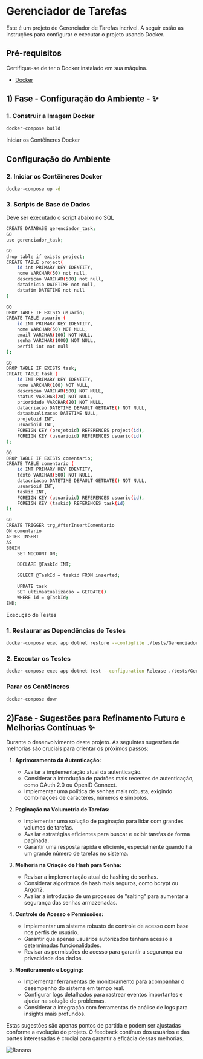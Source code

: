 # Gerenciador de Tarefas

Este é um projeto de Gerenciador de Tarefas incrível. A seguir estão as instruções para configurar e executar o projeto usando Docker.

## Pré-requisitos

Certifique-se de ter o Docker instalado em sua máquina.

- [Docker](https://www.docker.com/)

## 1) Fase -  Configuração do Ambiente - ✨


### 1. Construir a Imagem Docker

```bash
docker-compose build
```
Iniciar os Contêineres Docker

## Configuração do Ambiente

### 2. Iniciar os Contêineres Docker

```bash
docker-compose up -d
```

### 3. Scripts de Base de Dados

Deve ser executado o script abaixo no SQL

```bash
CREATE DATABASE gerenciador_task;
GO
use gerenciador_task;

GO
drop table if exists project;
CREATE TABLE project(
    id int PRIMARY KEY IDENTITY,
    nome VARCHAR(50) not null,
    descricao VARCHAR(500) not null,
    datainicio DATETIME not null,
    datafim DATETIME not null
)

GO
DROP TABLE IF EXISTS usuario;
CREATE TABLE usuario (
    id INT PRIMARY KEY IDENTITY,
    nome VARCHAR(50) NOT NULL,
    email VARCHAR(100) NOT NULL,
    senha VARCHAR(1000) NOT NULL, 
    perfil int not null
);

GO
DROP TABLE IF EXISTS task;
CREATE TABLE task (
    id INT PRIMARY KEY IDENTITY,
    nome VARCHAR(100) NOT NULL,
    descricao VARCHAR(500) NOT NULL,
    status VARCHAR(20) NOT NULL,
    prioridade VARCHAR(20) NOT NULL,
    datacriacao DATETIME DEFAULT GETDATE() NOT NULL,
    dataatualizacao DATETIME NULL,
    projetoid INT,
    usuarioid INT, 
    FOREIGN KEY (projetoid) REFERENCES project(id),
    FOREIGN KEY (usuarioid) REFERENCES usuario(id) 
);

GO
DROP TABLE IF EXISTS comentario;
CREATE TABLE comentario (
    id INT PRIMARY KEY IDENTITY,
    texto VARCHAR(500) NOT NULL,
    datacriacao DATETIME DEFAULT GETDATE() NOT NULL,
    usuarioid INT,
    taskid INT,
    FOREIGN KEY (usuarioid) REFERENCES usuario(id),
    FOREIGN KEY (taskid) REFERENCES task(id)
);

GO
CREATE TRIGGER trg_AfterInsertComentario
ON comentario
AFTER INSERT
AS
BEGIN
    SET NOCOUNT ON;

    DECLARE @TaskId INT;

    SELECT @TaskId = taskid FROM inserted;

    UPDATE task
    SET ultimaatualizacao = GETDATE()
    WHERE id = @TaskId;
END;
```

Execução de Testes
### 1. Restaurar as Dependências de Testes
```bash
docker-compose exec app dotnet restore --configfile ./tests/GerenciadorTarefas.Tests/GerenciadorTarefas.Tests.csproj
```

###  2. Executar os Testes 
```bash
docker-compose exec app dotnet test --configuration Release ./tests/GerenciadorTarefas.Tests/GerenciadorTarefas.Tests.csproj
```

### Parar os Contêineres
```bash
docker-compose down
```

## 2)Fase - Sugestões para Refinamento Futuro e Melhorias Contínuas ✨

Durante o desenvolvimento deste projeto.
As seguintes sugestões de melhorias são cruciais para orientar os próximos passos:

1. **Aprimoramento da Autenticação:**
   - Avaliar a implementação atual da autenticação.
   - Considerar a introdução de padrões mais recentes de autenticação, como OAuth 2.0 ou OpenID Connect.
   - Implementar uma política de senhas mais robusta, exigindo combinações de caracteres, números e símbolos.

2. **Paginação na Volumetria de Tarefas:**
   - Implementar uma solução de paginação para lidar com grandes volumes de tarefas.
   - Avaliar estratégias eficientes para buscar e exibir tarefas de forma paginada.
   - Garantir uma resposta rápida e eficiente, especialmente quando há um grande número de tarefas no sistema.

3. **Melhoria na Criação de Hash para Senha:**
   - Revisar a implementação atual de hashing de senhas.
   - Considerar algoritmos de hash mais seguros, como bcrypt ou Argon2.
   - Avaliar a introdução de um processo de "salting" para aumentar a segurança das senhas armazenadas.

4. **Controle de Acesso e Permissões:**
   - Implementar um sistema robusto de controle de acesso com base nos perfis de usuário.
   - Garantir que apenas usuários autorizados tenham acesso a determinadas funcionalidades.
   - Revisar as permissões de acesso para garantir a segurança e a privacidade dos dados.

5. **Monitoramento e Logging:**
   - Implementar ferramentas de monitoramento para acompanhar o desempenho do sistema em tempo real.
   - Configurar logs detalhados para rastrear eventos importantes e ajudar na solução de problemas.
   - Considerar a integração com ferramentas de análise de logs para insights mais profundos.

Estas sugestões são apenas pontos de partida e podem ser ajustadas conforme a evolução do projeto. O feedback contínuo dos usuários e das partes interessadas é crucial para garantir a eficácia dessas melhorias.


<!-- Markdown link & img dfn's -->
[npm-image]: https://img.shields.io/npm/v/datadog-metrics.svg?style=flat-square
[npm-url]: https://npmjs.org/package/datadog-metrics
[npm-downloads]: https://img.shields.io/npm/dm/datadog-metrics.svg?style=flat-square
[travis-image]: https://img.shields.io/travis/dbader/node-datadog-metrics/master.svg?style=flat-square
[travis-url]: https://travis-ci.org/dbader/node-datadog-metrics
[wiki]: https://github.com/yourname/yourproject/wiki


![Banana](http://cdn.osxdaily.com/wp-content/uploads/2013/07/dancing-banana.gif)
